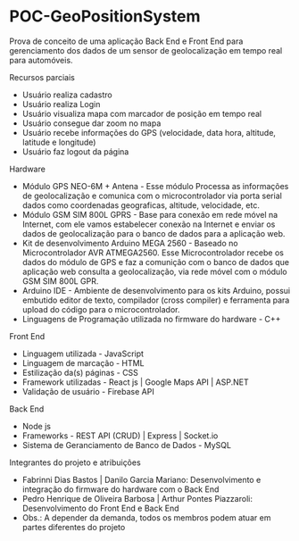 # POC-GeoPositionSystem
Prova de conceito de uma aplicação Back End e Front End para gerenciamento dos dados de um sensor de geolocalização em tempo real para automóveis.

Recursos parciais

- Usuário realiza cadastro
- Usuário realiza Login
- Usuário visualiza mapa com marcador de posição em tempo real
- Usuário consegue dar zoom no mapa
- Usuário recebe informações do GPS (velocidade, data hora, altitude, latitude e longitude)
- Usuário faz logout da página

Hardware

- Módulo GPS NEO-6M + Antena - Esse módulo Processa as informações de geolocalização e comunica com o microcontrolador via porta serial dados como coordenadas geograficas, altitude, velocidade, etc.
- Módulo GSM SIM 800L GPRS - Base para conexão em rede móvel na Internet, com ele vamos estabelecer conexão na Internet e enviar os dados de geolocalização para o banco de dados para a aplicação web.
- Kit de desenvolvimento Arduino MEGA 2560 - Baseado no Microcontrolador AVR ATMEGA2560. Esse Microcontrolador recebe os dados do módulo de GPS e faz a comunição com o banco de dados que aplicação web consulta a geolocalização, via rede móvel com o módulo GSM SIM 800L GPR.
- Arduino IDE - Ambiente de desenvolvimento  para os kits Arduino, possui embutido editor de texto, compilador (cross compiler) e ferramenta para upload do código para o microcontrolador.
- Linguagens de Programação utilizada no firmware do hardware - C++

Front End

- Linguagem utilizada - JavaScript
- Linguagem de marcação - HTML
- Estilização da(s) páginas - CSS
- Framework utilizadas - React js | Google Maps API | ASP.NET
- Validação de usuário - Firebase API

Back End 

- Node js
- Frameworks - REST API (CRUD) | Express | Socket.io
- Sistema de Geranciamento de Banco de Dados - MySQL

Integrantes do projeto e atribuições

- Fabrinni Dias Bastos | Danilo Garcia Mariano: Desenvolvimento e integração do firmware do hardware com o Back End
- Pedro Henrique de Oliveira Barbosa | Arthur Pontes Piazzaroli: Desenvolvimento do Front End e Back End
- Obs.: A depender da demanda, todos os membros podem atuar em partes diferentes do projeto


